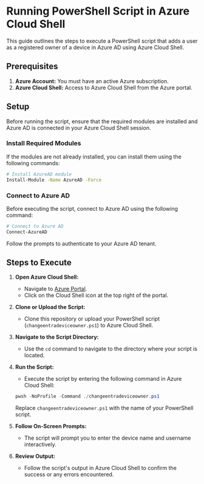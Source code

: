 
# Running PowerShell Script in Azure Cloud Shell

This guide outlines the steps to execute a PowerShell script that adds a user as a registered owner of a device in Azure AD using Azure Cloud Shell.

## Prerequisites

1. **Azure Account:** You must have an active Azure subscription.
2. **Azure Cloud Shell:** Access to Azure Cloud Shell from the Azure portal.

## Setup

Before running the script, ensure that the required modules are installed and Azure AD is connected in your Azure Cloud Shell session.

### Install Required Modules

If the modules are not already installed, you can install them using the following commands:

```bash
# Install AzureAD module
Install-Module -Name AzureAD -Force
```

### Connect to Azure AD

Before executing the script, connect to Azure AD using the following command:

```powershell
# Connect to Azure AD
Connect-AzureAD
```

Follow the prompts to authenticate to your Azure AD tenant.

## Steps to Execute

1. **Open Azure Cloud Shell:**
   - Navigate to [Azure Portal](https://portal.azure.com).
   - Click on the Cloud Shell icon at the top right of the portal.

2. **Clone or Upload the Script:**
   - Clone this repository or upload your PowerShell script (`changeentradeviceowner.ps1`) to Azure Cloud Shell.

3. **Navigate to the Script Directory:**
   - Use the `cd` command to navigate to the directory where your script is located.

4. **Run the Script:**
   - Execute the script by entering the following command in Azure Cloud Shell:

   ```powershell
   pwsh -NoProfile -Command ./changeentradeviceowner.ps1
   ```

   Replace `changeentradeviceowner.ps1` with the name of your PowerShell script.

5. **Follow On-Screen Prompts:**
   - The script will prompt you to enter the device name and username interactively.

6. **Review Output:**
   - Follow the script's output in Azure Cloud Shell to confirm the success or any errors encountered.
